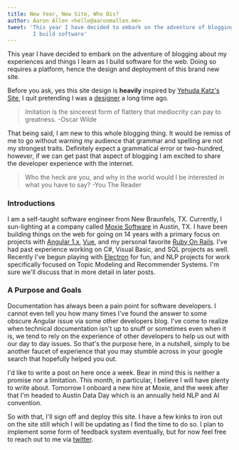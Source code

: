 ```yaml
---
title: New Year, New Site, Who Dis?
author: Aaron Allen <hello@aaronmallen.me>
tweet: 'This year I have decided to embark on the adventure of blogging about my experiences and things I learn as
        I build software'
---
```


This year I have decided to embark on the adventure of blogging about my experiences and things I learn as I build
software for the web.  Doing so requires a platform, hence the design and deployment of this brand new site.

Before you ask, yes this site design is __heavily__ inspired by [Yehuda Katz's Site](http://yehudakatz.com/), I quit
pretending I was a [designer](http://www.dribbble.com/aaronmallen) a long time ago.

> Imitation is the sincerest form of flattery that mediocrity can pay to greatness.
> -Oscar Wilde

That being said, I am new to this whole blogging thing.  It would be remiss of me to go without warning my audience
that grammar and spelling are not my strongest traits. Definitely expect a grammatical error or two-hundred,
however, if we can get past that aspect of blogging I am excited to share the developer experience with the internet.

> Who the heck are you, and why in the world would I be interested in what you have to say?
> -You The Reader

### Introductions

I am a self-taught software engineer from New Braunfels, TX. Currently, I sun-lighting at a company called
[Moxie Software](http://www.gomoxie.com) in Austin, TX.  I have been building things on the web for going on 14 years
with a primary focus on projects with [Angular 1.x](https://angularjs.org/), [Vue](https://vuejs.org/), and my personal
favorite [Ruby On Rails](http://rubyonrails.org/).  I've had past experience working on C#, Visual Basic, and SQL
projects as well.  Recently I've begun playing with [Electron](https://electronjs.org/) for fun, and NLP projects for
work specifically focused on Topic Modeling and Recommender Systems.  I'm sure we'll discuss that in more detail in
later posts.

### A Purpose and Goals

Documentation has always been a pain point for software developers. I cannot even tell you how many times I've found the
answer to some obscure Angular issue via some other developers blog.  I've come to realize when technical documentation
isn't up to snuff or sometimes even when it is, we tend to rely on the experience of other developers to help us out
with our day to day issues.  So that's the purpose here, in a nutshell, simply to be another faucet of experience that
you may stumble across in your google search that hopefully helped you out.

I'd like to write a post on here once a week.  Bear in mind this is neither a promise nor a limitation.  This month, in
particular, I believe I will have plenty to write about.  Tomorrow I onboard a new hire at Moxie, and the week after that
I'm headed to Austin Data Day which is an annually held NLP and AI convention.

So with that, I'll sign off and deploy this site.  I have a few kinks to iron out on the site still which I will be
updating as I find the time to do so.  I plan to implement some form of feedback system eventually, but for now feel
free to reach out to me via [twitter](https://www.twitter.com/aaronmallen).
